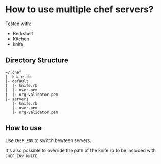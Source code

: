 # How to use multiple chef servers?
Tested with:
* Berkshelf
* Kitchen
* knife

## Directory Structure

```
~/.chef
|- knife.rb
|- default
|  |- knife.rb
|  |- user.pem
|  |- org-validator.pem
|- server1
   |- knife.rb
   |- user.pem
   |- org-validator.pem
```

## How to use
Use `CHEF_ENV` to switch bewteen servers.

It's also possible to override the path of the knife.rb to be included with `CHEF_ENV_KNIFE`.
